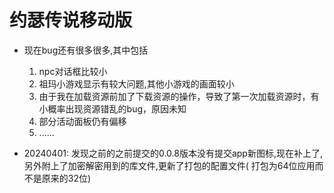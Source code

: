 # 约瑟传说移动版

- 现在bug还有很多很多,其中包括
  1. npc对话框比较小
  2. 祖玛小游戏显示有较大问题,其他小游戏的画面较小
  3. 由于我在加载资源前加了下载资源的操作，导致了第一次加载资源时，有小概率出现资源错乱的bug，原因未知
  4. 部分活动面板仍有偏移
  5. ......

- 20240401:
  发现之前的之前提交的0.0.8版本没有提交app新图标,现在补上了,另外附上了加密解密用到的库文件,更新了打包的配置文件(
  打包为64位应用而不是原来的32位)